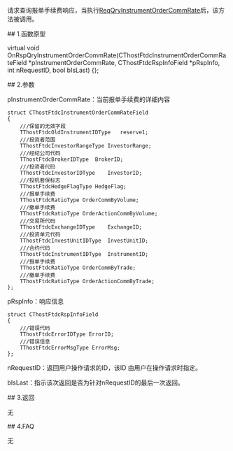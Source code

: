 <p>请求查询报单手续费响应，当执行<a href="../../CTHOSTFTDCTRADERSPI/REQQRYINSTRUMENTORDERCOMMRATE/">ReqQryInstrumentOrderCommRate</a>后，该方法被调用。</p>
<span class="anchor" id="34b0e012-8163-4da6-b848-080ada470aaa"></span>
## 1.函数原型
<p>virtual void OnRspQryInstrumentOrderCommRate(CThostFtdcInstrumentOrderCommRateField *pInstrumentOrderCommRate, CThostFtdcRspInfoField *pRspInfo, int nRequestID, bool bIsLast) {};</p>
<span class="anchor" id="46895ae2-543f-4d91-bf35-8ea2139a4370"></span>
## 2.参数
<p>pInstrumentOrderCommRate：当前报单手续费的详细内容</p>
<pre><code>struct CThostFtdcInstrumentOrderCommRateField
{
    ///保留的无效字段
    TThostFtdcOldInstrumentIDType   reserve1;
    ///投资者范围
    TThostFtdcInvestorRangeType InvestorRange;
    ///经纪公司代码
    TThostFtdcBrokerIDType  BrokerID;
    ///投资者代码
    TThostFtdcInvestorIDType    InvestorID;
    ///投机套保标志
    TThostFtdcHedgeFlagType HedgeFlag;
    ///报单手续费
    TThostFtdcRatioType OrderCommByVolume;
    ///撤单手续费
    TThostFtdcRatioType OrderActionCommByVolume;
    ///交易所代码
    TThostFtdcExchangeIDType    ExchangeID;
    ///投资单元代码
    TThostFtdcInvestUnitIDType  InvestUnitID;
    ///合约代码
    TThostFtdcInstrumentIDType  InstrumentID;
    ///报单手续费
    TThostFtdcRatioType OrderCommByTrade;
    ///撤单手续费
    TThostFtdcRatioType OrderActionCommByTrade;
};
</code></pre>
<p>pRspInfo：响应信息</p>
<pre><code>struct CThostFtdcRspInfoField
{
    ///错误代码
    TThostFtdcErrorIDType ErrorID;
    ///错误信息
    TThostFtdcErrorMsgType ErrorMsg;
};
</code></pre>
<p>nRequestID：返回用户操作请求的ID，该ID 由用户在操作请求时指定。</p>
<p>bIsLast：指示该次返回是否为针对nRequestID的最后一次返回。</p>
<span class="anchor" id="172cb10a-a403-426a-8e95-a5d2a236ec1e"></span>
## 3.返回
<p>无</p>
<span class="anchor" id="e4f64851-6993-436a-9b3a-3c66aa373597"></span>
## 4.FAQ
<p>无</p>
